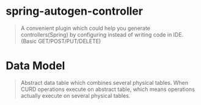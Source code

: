 # spring-autogen-controller

> A convenient plugin which could help you generate controllers(Spring) by configuring instead of writing code in IDE. (Basic GET/POST/PUT/DELETE)

# Data Model

> Abstract data table which combines several physical tables. When CURD operations execute on abstract table, which
> means operations actually execute on several physical tables.
